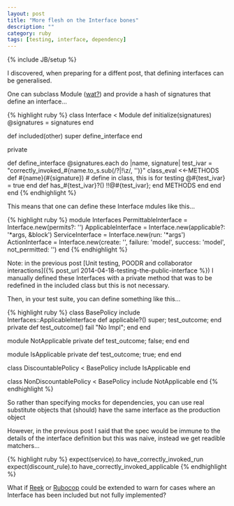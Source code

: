 ```yaml
---
layout: post
title: "More flesh on the Interface bones"
description: ""
category: ruby
tags: [testing, interface, dependency]
---
```

{% include JB/setup %}

I discovered, when preparing for a diffent post, that defining interfaces can be generalised.

One can subclass Module ([wat?](http://solnic.eu/2012/08/13/subclassing-module-for-fun-and-profit.html)) and provide a hash of signatures that define an interface...

{% highlight ruby %}
class Interface < Module
  def initialize(signatures)
    @signatures = signatures
  end

  def included(other)
    super
    define_interface
  end

  private

  def define_interface
    @signatures.each do |name, signature|
      test_ivar = "correctly_invoked_#{name.to_s.sub(/\?|\!\z/, '')}"
      class_eval <<-METHODS
  def #{name}(#{signature})
    # define in class, this is for testing
    @#{test_ivar} = true
  end
  def has_#{test_ivar}?() !!@#{test_ivar}; end
  METHODS
    end
  end
end
{% endhighlight %}

This means that one can define these Interface mdules like this...

{% highlight ruby %}
module Interfaces
  PermittableInterface = Interface.new(permits?: '')
  ApplicableInterface = Interface.new(applicable?: '*args, &block')
  ServiceInterface = Interface.new(run: '*args')
  ActionInterface = Interface.new(create: '', failure: 'model', success: 'model', not_permitted: '')
end
{% endhighlight %}

Note: in the previous post [Unit testing, POODR and collaborator interactions]({% post_url 2014-04-18-testing-the-public-interface %}) I manually defined these Interfaces with a private method that was to be redefined in the included class but this is not necessary.

Then, in your test suite, you can define something like this...

{% highlight ruby %}
class BasePolicy
  include Interfaces::ApplicableInterface
  def applicable?() super; test_outcome; end
  private
  def test_outcome() fail "No Impl"; end
end

module NotApplicable
  private
  def test_outcome; false; end
end

module IsApplicable
  private
  def test_outcome; true; end
end

class DiscountablePolicy < BasePolicy
  include IsApplicable
end

class NonDiscountablePolicy < BasePolicy
  include NotApplicable
end
{% endhighlight %}

So rather than specifying mocks for dependencies, you can use real substitute objects that (should) have the same interface as the production object 

However, in the previous post I said that the spec would be immune to the details of the interface definition but this was naive, instead we get readible matchers...

{% highlight ruby %}
  expect(service).to have_correctly_invoked_run
  expect(discount_rule).to have_correctly_invoked_applicable
{% endhighlight %}

What if [Reek](https://github.com/troessner/reek/wiki) or [Rubocop](http://batsov.com/rubocop/) could be extended to warn for cases where an Interface has been included but not fully implemented?
